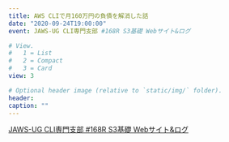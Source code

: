 ```yaml
---
title: AWS CLIで月160万円の負債を解消した話
date: "2020-09-24T19:00:00"
event: JAWS-UG CLI専門支部 #168R S3基礎 Webサイト&ログ

# View.
#   1 = List
#   2 = Compact
#   3 = Card
view: 3

# Optional header image (relative to `static/img/` folder).
header:
caption: ""
---
```


[JAWS-UG CLI専門支部 #168R S3基礎 Webサイト&ログ](https://speakerdeck.com/naokioouchi/aws-cli-debt-resolution)

<script async class="speakerdeck-embed" data-id="f3628b367de942a9bc82a016ac6efef4" data-ratio="1.77777777777778" src="//speakerdeck.com/assets/embed.js"></script>
